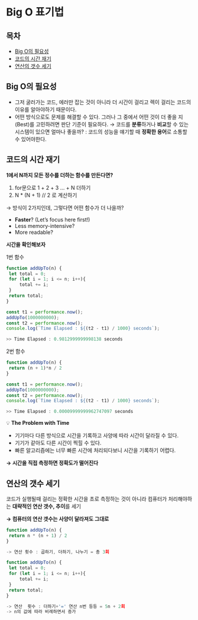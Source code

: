 # Big O 표기법

## 목차

- [Big O의 필요성](#big-o의-필요성)
- [코드의 시간 재기](#코드의-시간-재기)
- [연산의 갯수 세기](#연산의-갯수-세기)

## Big O의 필요성

- 그저 굴러가는 코드, 에러만 잡는 것이 아니라 더 시간이 걸리고 렉이 걸리는 코드의 이유를 알아야하기 때문이다.
- 어떤 방식으로도 문제를 해결할 수 있다. 그러나 그 중에서 어떤 것이 더 좋을 지(Best)를 고민하려면 판단 기준이 필요하다.
  → 코드를 **분류**하거나 **비교**할 수 있는 시스템이 있으면 얼마나 좋을까?
  : 코드의 성능을 얘기할 때 **정확한 용어**로 소통할 수 있어야한다.

## 코드의 시간 재기

**1에서 N까지 모든 정수를 더하는 함수를 만든다면?**

1. for문으로 1 + 2 + 3 … + N 더하기
2. N \* (N + 1) // 2 로 계산하기

→ 방식이 2가지인데, 그렇다면 어떤 함수가 더 나을까?

- **Faster**? (Let’s focus here first!)
- Less memory-intensive?
- More readable?

**시간을 확인해보자**

1번 함수

```jsx
function addUpTo(n) {
 let total = 0;
 for (let i = 1; i <= n; i++){
     total += i;
 }
 return total;
}

const t1 = performance.now();
addUpTo(1000000000);
const t2 = performance.now();
console.log(`Time Elapsed : ${(t2 - t1) / 1000} seconds`);

>> Time Elapsed : 0.9812999999998138 seconds
```

2번 함수

```jsx
function addUpTo(n) {
 return (n + 1)*n / 2
}

const t1 = performance.now();
addUpTo(1000000000);
const t2 = performance.now();
console.log(`Time Elapsed : ${(t2 - t1) / 1000} seconds`);

>> Time Elapsed : 0.00009999999962747097 seconds
```

💡 **The Problem with Time**

- 기기마다 다른 방식으로 시간을 기록하고 사양에 따라 시간이 달라질 수 있다.
- 기기가 같아도 다른 시간이 찍힐 수 있다.
- 빠른 알고리즘에는 너무 빠른 시간에 처리되다보니 시간을 기록하기 어렵다.

**→ 시간을 직접 측정하면 정확도가 떨어진다**

## 연산의 갯수 세기

코드가 실행될때 걸리는 정확한 시간을 초로 측정하는 것이 아니라 컴퓨터가 처리해야하는 **대략적인 연산 갯수, 추이**를 세기

**→ 컴퓨터의 연산 갯수는 사양이 달라져도 그대로**

```jsx
function addUpTo(n) {
 return n * (n + 1) / 2
}

-> 연산 횟수 : 곱하기, 더하기, 나누기 = 총 3회

function addUpTo(n) {
 let total = 0;
 for (let i = 1; i <= n; i++){
     total += i;
 }
 return total;
}

-> 연산  횟수 : 더하기+'=' 연산 n번 등등 = 5n + 2회
-> n의 값에 따라 비례하면서 증가 
```